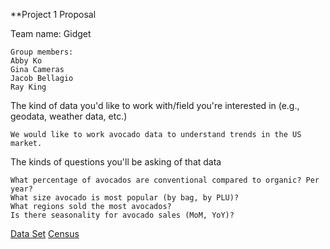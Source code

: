 **Project 1 Proposal

Team name: Gidget

```
Group members:
Abby Ko
Gina Cameras
Jacob Bellagio
Ray King
```


The kind of data you'd like to work with/field you're interested in (e.g., geodata, weather data, etc.)


 ```We would like to work avocado data to understand trends in the US market.```


The kinds of questions you'll be asking of that data

```
What percentage of avocados are conventional compared to organic? Per year?
What size avocado is most popular (by bag, by PLU)?
What regions sold the most avocados?
Is there seasonality for avocado sales (MoM, YoY)?
```

[Data Set](https://www.kaggle.com/neuromusic/avocado-prices)
[Census](https://factfinder.census.gov/faces/nav/jsf/pages/community_facts.xhtml?src=bkmk)

